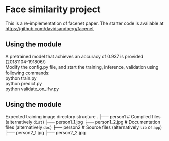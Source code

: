 # Face similarity project

This is a re-implementation of facenet paper. The starter code is available at https://github.com/davidsandberg/facenet

## Using the module
A pretrained model that achieves an accuracy of 0.937 is provided (20181104-191806/)<br />
Modify the config.py file, and start the training, inference, validation using following commands:<br />
python train.py<br />
python predict.py<br />
python validate_on_lfw.py<br />

## Using the module
Expected training image directory structure
.
    ├── person1                            # Compiled files (alternatively `dist`)
      ├── person1_1.jpg
      ├── person1_2.jpg                    # Documentation files (alternatively `doc`)
    ├── person2                                 # Source files (alternatively `lib` or `app`)
      ├── person2_1.jpg
      ├── person2_2.jpg
